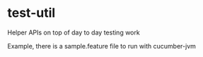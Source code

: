 # test-util
Helper APIs on top of day to day testing work

Example, there is a sample.feature file to run with cucumber-jvm
